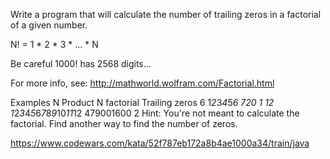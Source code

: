 Write a program that will calculate the number of trailing zeros in a factorial of a given number.

N! = 1 * 2 * 3 *  ... * N

Be careful 1000! has 2568 digits...

For more info, see: http://mathworld.wolfram.com/Factorial.html

Examples
N	Product	N factorial	Trailing zeros
6	1*2*3*4*5*6	720	1
12	1*2*3*4*5*6*7*8*9*10*11*12	479001600	2
Hint: You're not meant to calculate the factorial. Find another way to find the number of zeros.

https://www.codewars.com/kata/52f787eb172a8b4ae1000a34/train/java